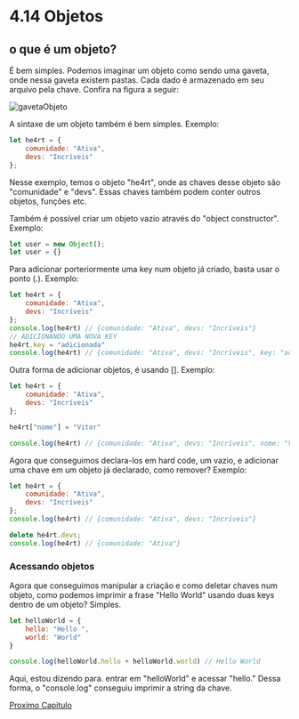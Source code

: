 # 4.14 Objetos

## o que é um objeto?

É bem simples. Podemos imaginar um objeto como sendo uma gaveta, onde nessa gaveta existem pastas. Cada dado é armazenado em seu arquivo pela chave. Confira na figura a seguir:

![gavetaObjeto](../assets/gavetaObj.png)

A sintaxe de um objeto também é bem simples. Exemplo:
```javascript
let he4rt = {
    comunidade: "Ativa",
    devs: "Incríveis"
};
```
Nesse exemplo, temos o objeto "he4rt", onde as chaves desse objeto são "comunidade" e "devs". Essas chaves também podem conter outros objetos, funções etc.

Também é possível criar um objeto vazio através do "object constructor". Exemplo:
```javascript
let user = new Object();
let user = {}
```

Para adicionar porteriormente uma key num objeto já criado, basta usar o ponto (.). Exemplo:
```javascript
let he4rt = {
    comunidade: "Ativa",
    devs: "Incríveis"
};
console.log(he4rt) // {comunidade: "Ativa", devs: "Incríveis"}
// ADICIONANDO UMA NOVA KEY
he4rt.key = "adicionada"
console.log(he4rt) // {comunidade: "Ativa", devs: "Incríveis", key: "adicionada"}
```

Outra forma de adicionar objetos, é usando []. Exemplo:
```javascript
let he4rt = {
    comunidade: "Ativa",
    devs: "Incríveis"
};

he4rt["nome"] = "Vitor"

console.log(he4rt) // {comunidade: "Ativa", devs: "Incríveis", nome: "Vitor"}
```

Agora que conseguimos declara-los em hard code, um vazio, e adicionar uma chave em um objeto já declarado, como remover? Exemplo:
```javascript
let he4rt = {
    comunidade: "Ativa",
    devs: "Incríveis"
};
console.log(he4rt) // {comunidade: "Ativa", devs: "Incríveis"}

delete he4rt.devs;
console.log(he4rt) // {comunidade: "Ativa"}
```

### Acessando objetos

Agora que conseguimos manipular a criação e como deletar chaves num objeto, como podemos imprimir a frase "Hello World" usando duas keys dentro de um objeto? Simples.

```javascript
let helloWorld = {
    hello: "Hello ",
    world: "World"
}

console.log(helloWorld.hello + helloWorld.world) // Hello World
```
Aqui, estou dizendo para. entrar em "helloWorld" e acessar "hello." Dessa forma, o "console.log" conseguiu imprimir a string da chave.

[Proximo Capitulo](./15_Promise.md)